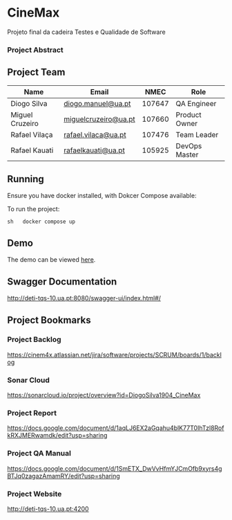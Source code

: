 # CineMax
Projeto final da cadeira Testes e Qualidade de Software

### Project Abstract


## Project Team

| Name | Email | NMEC | Role |
| ---- | ----- | ---- | ---- |
| Diogo Silva | diogo.manuel@ua.pt | 107647 | QA Engineer |
| Miguel Cruzeiro | miguelcruzeiro@ua.pt | 107660 | Product Owner |
| Rafael Vilaça | rafael.vilaca@ua.pt | 107476 | Team Leader |
| Rafael Kauati | rafaelkauati@ua.pt | 105925 | DevOps Master |

## Running 
Ensure you have docker installed, with Dokcer Compose available:

To run the project:

```sh   docker compose up ```
  
## Demo

The demo can be viewed [here](https://youtu.be/2gMAwDJ-4PQ).

## Swagger Documentation

http://deti-tqs-10.ua.pt:8080/swagger-ui/index.html#/

##  Project Bookmarks

### Project Backlog

https://cinem4x.atlassian.net/jira/software/projects/SCRUM/boards/1/backlog


### Sonar Cloud

https://sonarcloud.io/project/overview?id=DiogoSilva1904_CineMax

### Project Report

https://docs.google.com/document/d/1aqLJ6EX2aGqahu4blK77T0IhTzl8RofkRXJMERwamdk/edit?usp=sharing

### Project QA Manual

https://docs.google.com/document/d/1SmETX_DwVvHfmYJCmOfb9xyrs4gBTJq0zagazAmamRY/edit?usp=sharing

### Project Website

http://deti-tqs-10.ua.pt:4200
